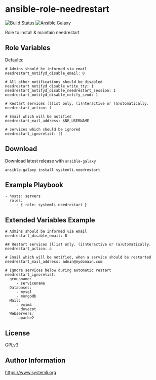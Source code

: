 ansible-role-needrestart
================

[![Build Status](https://travis-ci.org/systemli/ansible-role-needrestart.svg)](https://travis-ci.org/systemli/ansible-role-needrestart) [![Ansible Galaxy](http://img.shields.io/badge/ansible--galaxy-needrestart-blue.svg)](https://galaxy.ansible.com/systemli/needrestart/)

Role to install & maintain needrestart 

Role Variables
--------------

Defaults:

    # Admins should be informed via email
    needrestart_notifyd_disable_email: 0
    
    # All other notifications should be disabled
    needrestart_notifyd_disable_write_tty: 1
    needrestart_notifyd_disable_needrestart_session: 1
    needrestart_notifyd_disable_notify_send: 1
    
    # Restart services (l)ist only, (i)nteractive or (a)utomatically.
    needrestart_action: l
    
    # Email which will be notified
    needrestart_mail_address: $NR_USERNAME
    
    # Services which should be ignored
    needrestart_ignorelist: [] 

Download
--------

Download latest release with `ansible-galaxy`

	ansible-galaxy install systemli.needrestart

Example Playbook
----------------

    - hosts: servers
      roles:
         - { role: systemli.needrestart }



Extended Variables Example
--------------------------

   
    # Admins should be informed via email
    needrestart_disable_email: 0 
    
    ## Restart services (l)ist only, (i)nteractive or (a)utomatically. 
    needrestart_action: a
    
    # Email which will be notified, when a service should be restarted 
    needrestart_mail_address: admin@mydomain.com
    
    # Ignore services below during automatic restart
    needrestart_ignorelist:
      groupname:
         - servicename
      Databases:
         - mysql
         - mongodb
      Mail:
         - exim4
         - dovecot
      Webservers:
        - apache2


License
-------

GPLv3

Author Information
------------------

https://www.systemli.org
